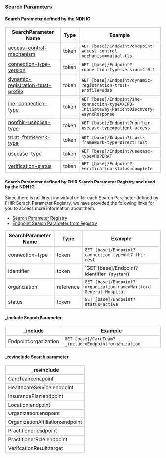 ### Search Parameters
#### Search Parameter defined by the NDH IG
<style>
    th{border: solid 2px lightgrey;}
    td{border: solid 2px lightgrey;}
</style>

| **SearchParameter Name** | **Type** | **Example** |
|--------------------------|----------|-------------|
| [access-control-mechanism](SearchParameter-endpoint-access-control-mechanism.html) | token |`GET [base]/Endpoint?endpoint-access-control-mechanism=mutual-tls` |
| [connection-type-version](SearchParameter-endpoint-connection-type-version.html) | token |`GET [base]/Endpoint?connection-type-version=4.0.1` |
| [dynamic-registration-trust-profile](SearchParameter-endpoint-dynamic-registration-trust-profile.html) | token |`GET [base]/Endpoint?dynamic-registration-trust-profile=udap`|
| [ihe-connection-type](SearchParameter-endpoint-ihe-connection-type.html) | token |`GET [base]/Endpoint?ihe-connection-type=XCPD-InitGateway-PatientDiscovery-AsyncResponse`|
| [nonfhir-usecase-type](SearchParameter-endpoint-nonfhir-usecase-type.html) | token |`GET [base]/Endpoint?nonfhir-usecase-type=patient-access` |
| [trust-framework-type](SearchParameter-endpoint-trust-framework-type.html) | token |`GET [base]/Endpoin?trust-framework-type=DirectTrust` |
| [usecase-type](SearchParameter-endpoint-usecase-type.html) | token | `GET [base]/Endpoint?usecase-type=HOPERAT` |
| [verification-status](SearchParameter-endpoint-verification-status.html) | token |`GET [base]/Endpoint?verification-status=complete` |

#### Search Parameter defined by FHIR Search Parameter Registry and used by the NDH IG 
Since there is no direct individual url for each Search Parameter defined by FHIR Serach Parameter Registry, we have provided the following links for you to access more information about them.

- [Search Parameter Registry](https://hl7.org/fhir/R4/searchparameter-registry.html)
- [Endpoint Search Parameter from Registry](https://hl7.org/fhir/R4/endpoint.html#search)

<style>  
    th{border: solid 2px lightgrey;}
    td{border: solid 2px lightgrey;}
</style>

| **SearchParameter Name** | **Type** | **Example** |
|--------------------------|----------|-------------|
| connection-type | token |`GET [base]/Endpoint?connection-type=hl7-fhir-rest` |
| identifier | token |`GET [base]/Endpoint?identifier={system}|{value}`|
| organization | reference |`GET [base]/Endpoint?organization.name=Hartford General Hospital`|
| status | token |`GET [base]/Endpoint?status=active` |

#### _include Search Parameter

<style>  
    th{border: solid 2px lightgrey;}
    td{border: solid 2px lightgrey;}
</style>

| **_include** | **Example** |
|--------------|-------------|
| Endpoint:organization | `GET [base]/CareTeam?_include=Endpoint:organization`



#### _revinclude Search parameter
<style>  
    th{border: solid 2px lightgrey;}
    td{border: solid 2px lightgrey;}
</style>

| **_revinclude** |
|-----------------|
| CareTeam:endpoint |
| HealthcareService:endpoint |
| InsurancePlan:endpoint |
| Location:endpoint |
| Organization:endpoint |
| OrganizationAffiliation:endpoint |
| Practitioner:endpoint |
| PractitionerRole:endpoint | 
| VerifcationResult:target |



